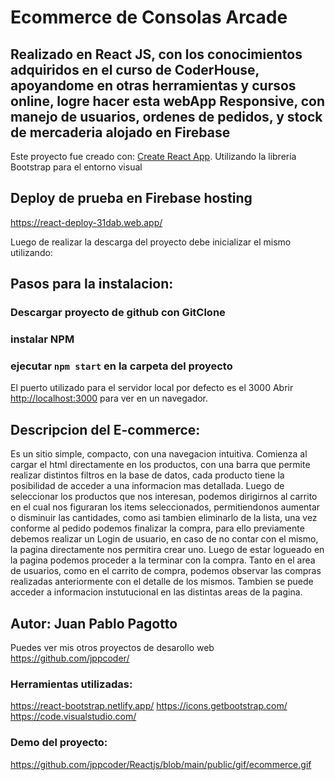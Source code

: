 
# Ecommerce de Consolas Arcade

## Realizado en React JS, con los conocimientos adquiridos en el curso de CoderHouse, apoyandome en otras herramientas y cursos online, logre hacer esta webApp Responsive, con manejo de usuarios, ordenes de pedidos, y stock de mercaderia alojado en Firebase


Este proyecto fue creado con: [Create React App](https://github.com/facebook/create-react-app).
Utilizando la libreria Bootstrap para el entorno visual

## Deploy de prueba en Firebase hosting

https://react-deploy-31dab.web.app/


Luego de realizar la descarga del proyecto debe inicializar el mismo utilizando:

## Pasos para la instalacion:
### Descargar proyecto de github con GitClone
### instalar NPM 
### ejecutar `npm start` en la carpeta del proyecto


El puerto utilizado para el servidor local por defecto es el 3000
Abrir [http://localhost:3000](http://localhost:3000) para ver en un navegador.


## Descripcion del E-commerce:

Es un sitio simple, compacto, con una navegacion intuitiva.
Comienza al cargar el html directamente en los productos, con una barra que permite realizar distintos filtros en la base de datos, cada producto tiene la posibilidad de acceder a una informacion mas detallada.
Luego de seleccionar los productos que nos interesan, podemos dirigirnos al carrito en el cual nos figuraran los items seleccionados, permitiendonos aumentar o disminuir las cantidades, como asi tambien eliminarlo de la lista, una vez conforme al pedido podemos finalizar la compra, para ello previamente debemos realizar un Login de usuario, en caso de no contar con el mismo, la pagina directamente nos permitira crear uno.
Luego de estar logueado en la pagina podemos proceder a la terminar con la compra.
Tanto en el area de usuarios, como en el carrito de compra, podemos observar las compras realizadas anteriormente con el detalle de los mismos.
Tambien se puede acceder a informacion instutucional en las distintas areas de la pagina.


## Autor: Juan Pablo Pagotto

Puedes ver mis otros proyectos de desarollo web
https://github.com/jppcoder/

### Herramientas utilizadas:

https://react-bootstrap.netlify.app/
https://icons.getbootstrap.com/
https://code.visualstudio.com/


### Demo del proyecto:
https://github.com/jppcoder/Reactjs/blob/main/public/gif/ecommerce.gif
